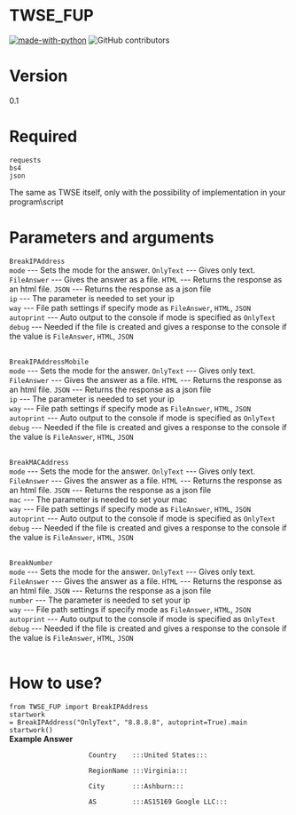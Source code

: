 # TWSE_FUP
[![made-with-python](https://img.shields.io/badge/Made%20with-Python-1f425f.svg)](https://www.python.org/)
![GitHub contributors](https://img.shields.io/badge/GitHub%20Contributors-1-blue)

# Version
0.1

# Required
<code>requests</code><br>
<code>bs4</code><br>
<code>json</code><br>

The same as TWSE itself, only with the possibility of implementation in your program\script

# Parameters and arguments
<code>BreakIPAddress</code><br>
<code>mode</code> --- Sets the mode for the answer. <code>OnlyText</code> --- Gives only text. <code>FileAnswer</code> --- Gives the answer as a file. <code>HTML</code> --- Returns the response as an html file. <code>JSON</code> --- Returns the response as a json file<br>
<code>ip</code> --- The parameter is needed to set your ip<br>
<code>way</code> --- File path settings if specify mode as <code>FileAnswer</code>, <code>HTML</code>, <code>JSON</code><br>
<code>autoprint</code> --- Auto output to the console if mode is specified as <code>OnlyText</code><br>
<code>debug</code> --- Needed if the file is created and gives a response to the console if the value is <code>FileAnswer</code>, <code>HTML</code>, <code>JSON</code><br><br>

<code>BreakIPAddressMobile</code><br>
<code>mode</code> --- Sets the mode for the answer. <code>OnlyText</code> --- Gives only text. <code>FileAnswer</code> --- Gives the answer as a file. <code>HTML</code> --- Returns the response as an html file. <code>JSON</code> --- Returns the response as a json file<br>
<code>ip</code> --- The parameter is needed to set your ip<br>
<code>way</code> --- File path settings if specify mode as <code>FileAnswer</code>, <code>HTML</code>, <code>JSON</code><br>
<code>autoprint</code> --- Auto output to the console if mode is specified as <code>OnlyText</code><br>
<code>debug</code> --- Needed if the file is created and gives a response to the console if the value is <code>FileAnswer</code>, <code>HTML</code>, <code>JSON</code><br><br>

<code>BreakMACAddress</code><br>
<code>mode</code> --- Sets the mode for the answer. <code>OnlyText</code> --- Gives only text. <code>FileAnswer</code> --- Gives the answer as a file. <code>HTML</code> --- Returns the response as an html file. <code>JSON</code> --- Returns the response as a json file<br>
<code>mac</code> --- The parameter is needed to set your mac<br>
<code>way</code> --- File path settings if specify mode as <code>FileAnswer</code>, <code>HTML</code>, <code>JSON</code><br>
<code>autoprint</code> --- Auto output to the console if mode is specified as <code>OnlyText</code><br>
<code>debug</code> --- Needed if the file is created and gives a response to the console if the value is <code>FileAnswer</code>, <code>HTML</code>, <code>JSON</code><br><br>

<code>BreakNumber</code><br>
<code>mode</code> --- Sets the mode for the answer. <code>OnlyText</code> --- Gives only text. <code>FileAnswer</code> --- Gives the answer as a file. <code>HTML</code> --- Returns the response as an html file. <code>JSON</code> --- Returns the response as a json file<br>
<code>number</code> --- The parameter is needed to set your ip<br>
<code>way</code> --- File path settings if specify mode as <code>FileAnswer</code>, <code>HTML</code>, <code>JSON</code><br>
<code>autoprint</code> --- Auto output to the console if mode is specified as <code>OnlyText</code><br>
<code>debug</code> --- Needed if the file is created and gives a response to the console if the value is <code>FileAnswer</code>, <code>HTML</code>, <code>JSON</code><br><br>

# How to use?
<code>from TWSE_FUP import BreakIPAddress</code><br>
<code>startwork = BreakIPAddress("OnlyText", "8.8.8.8", autoprint=True).main</code><br>
<code>startwork()</code><br>
<b>Example Answer</b><br>

                        Country    :::United States:::     

                        RegionName :::Virginia:::

                        City       :::Ashburn:::

                        AS         :::AS15169 Google LLC:::
